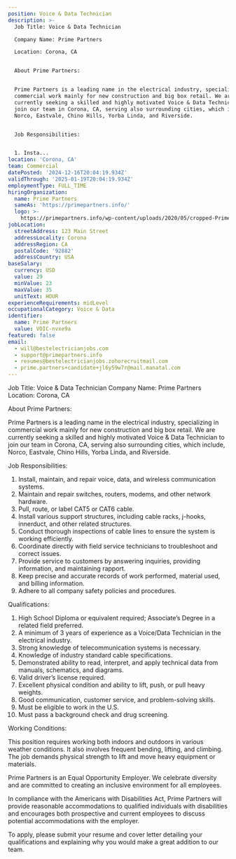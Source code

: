 ```yaml
---
position: Voice & Data Technician
description: >-
  Job Title: Voice & Data Technician

  Company Name: Prime Partners

  Location: Corona, CA


  About Prime Partners:


  Prime Partners is a leading name in the electrical industry, specializing in
  commercial work mainly for new construction and big box retail. We are
  currently seeking a skilled and highly motivated Voice & Data Technician to
  join our team in Corona, CA, serving also surrounding cities, which include,
  Norco, Eastvale, Chino Hills, Yorba Linda, and Riverside.


  Job Responsibilities:


  1. Insta...
location: 'Corona, CA'
team: Commercial
datePosted: '2024-12-16T20:04:19.934Z'
validThrough: '2025-01-19T20:04:19.934Z'
employmentType: FULL_TIME
hiringOrganization:
  name: Prime Partners
  sameAs: 'https://primepartners.info/'
  logo: >-
    https://primepartners.info/wp-content/uploads/2020/05/cropped-Prime-Partners-Logo-NO-BG-1-1.png
jobLocation:
  streetAddress: 123 Main Street
  addressLocality: Corona
  addressRegion: CA
  postalCode: '92882'
  addressCountry: USA
baseSalary:
  currency: USD
  value: 29
  minValue: 23
  maxValue: 35
  unitText: HOUR
experienceRequirements: midLevel
occupationalCategory: Voice & Data
identifier:
  name: Prime Partners
  value: VOIC-nvxe9a
featured: false
email:
  - will@bestelectricianjobs.com
  - support@primepartners.info
  - resumes@bestelectricianjobs.zohorecruitmail.com
  - prime.partners+candidate+jl6y59w7r@mail.manatal.com
---
```




Job Title: Voice & Data Technician
Company Name: Prime Partners
Location: Corona, CA

About Prime Partners:

Prime Partners is a leading name in the electrical industry, specializing in commercial work mainly for new construction and big box retail. We are currently seeking a skilled and highly motivated Voice & Data Technician to join our team in Corona, CA, serving also surrounding cities, which include, Norco, Eastvale, Chino Hills, Yorba Linda, and Riverside.

Job Responsibilities:

1. Install, maintain, and repair voice, data, and wireless communication systems.
2. Maintain and repair switches, routers, modems, and other network hardware.
3. Pull, route, or label CAT5 or CAT6 cable.
4. Install various support structures, including cable racks, j-hooks, innerduct, and other related structures.
5. Conduct thorough inspections of cable lines to ensure the system is working efficiently.
6. Coordinate directly with field service technicians to troubleshoot and correct issues.
7. Provide service to customers by answering inquiries, providing information, and maintaining rapport.
8. Keep precise and accurate records of work performed, material used, and billing information.
9. Adhere to all company safety policies and procedures.

Qualifications:

1. High School Diploma or equivalent required; Associate’s Degree in a related field preferred.
2. A minimum of 3 years of experience as a Voice/Data Technician in the electrical industry.
3. Strong knowledge of telecommunication systems is necessary.
4. Knowledge of industry standard cable specifications.
5. Demonstrated ability to read, interpret, and apply technical data from manuals, schematics, and diagrams.
6. Valid driver’s license required.
7. Excellent physical condition and ability to lift, push, or pull heavy weights.
8. Good communication, customer service, and problem-solving skills.
9. Must be eligible to work in the U.S.
10. Must pass a background check and drug screening.

Working Conditions:

This position requires working both indoors and outdoors in various weather conditions. It also involves frequent bending, lifting, and climbing. The job demands physical strength to lift and move heavy equipment or materials.

Prime Partners is an Equal Opportunity Employer. We celebrate diversity and are committed to creating an inclusive environment for all employees.

In compliance with the Americans with Disabilities Act, Prime Partners will provide reasonable accommodations to qualified individuals with disabilities and encourages both prospective and current employees to discuss potential accommodations with the employer. 

To apply, please submit your resume and cover letter detailing your qualifications and explaining why you would make a great addition to our team.
